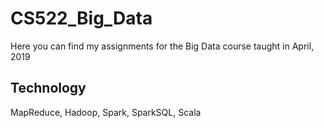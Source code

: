 # CS522_Big_Data
Here you can find my assignments for the Big Data course taught in April, 2019
## Technology
MapReduce, Hadoop, Spark, SparkSQL, Scala
